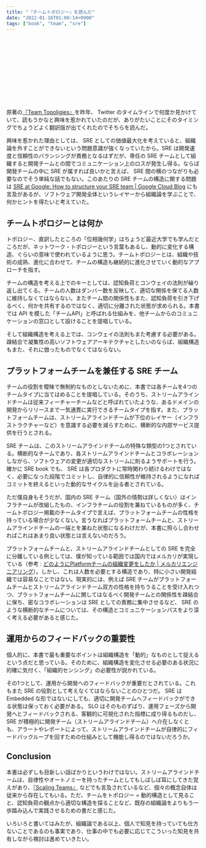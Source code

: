 ```yaml
---
title: "『チームトポロジー』を読んだ"
date: "2022-01-16T01:00:14+0900"
tags: ["book", "team", "sre"]
---
```


<div class="iframely-embed"><div class="iframely-responsive" style="height: 170px; padding-bottom: 0;"><a href="https://www.hanmoto.com/bd/isbn/4820729632" data-iframely-url="//cdn.iframe.ly/2xuinOs"></a></div></div><script async src="//cdn.iframe.ly/embed.js" charset="utf-8"></script>

原著の[『Team Topoligies』](https://www.amazon.co.jp/dp/1942788819)を昨年、 Twitter のタイムラインで何度か見かけていて、読もうかなと興味を惹かれていたのだが、ありがたいことにそのタイミングでちょうどよく翻訳版が出てくれたのでそちらを読んだ。

興味を惹かれた理由としては、 SRE としての価値最大化を考えていると、組織論を外すことができないという問題意識が強くなっていたから。SRE は開発速度と信頼性のバランシングが責務となるはずだが、専任の SRE チームとして組織すると開発チームとの間でコミュニケーション上のロスが発生し得る。ならば開発チームの中に SRE が属すれば良いかと言えば、 SRE 間の横のつながりも必要なのでそう単純な話でもない。このあたりの SRE チームの構造に関する問題は [SRE at Google: How to structure your SRE team | Google Cloud Blog](https://cloud.google.com/blog/products/devops-sre/how-sre-teams-are-organized-and-how-to-get-started) にも言及があるが、ソフトウェア開発全体というレイヤーから組織論を学ぶことで、何かヒントを得たいと考えていた。

## チームトポロジーとは何か

トポロジー、直訳したところの「位相幾何学」はちょうど最近大学でも学んだところだが、ネットワーク・トポロジーという言葉もあるし、動的に変化する構造、ぐらいの意味で使われているように思う。チームトポロジーとは、組織や技術の成熟、進化に合わせて、チームの構造も継続的に進化させていく動的なアプローチを指す。

チームの構造を考える上でのキーとしては、認知負荷とコンウェイの法則が繰り返し出てくる。チームの人数はダンバー数を反映して、適切な関係を保てる人数に維持しなくてはならない。またチーム間の関係性もまた、認知負荷を引き下げるべく、何かを共有するのではなく、適切に分離された状態が求められる。本書では API を模した「チームAPI」と呼ばれる仕組みを、他チームからのコミュニケーションの窓口として設けることを提唱している。

そして組織構造を考える上では、コンウェイの法則もまた考慮する必要がある。疎結合で凝集性の高いソフトウェアアーキテクチャとしたいのならば、組織構造もまた、それに倣ったものでなくてはならない。

## プラットフォームチームを兼任する SRE チーム

チームの役割を曖昧で無制約なものとしないために、本書では各チームを4つのチームタイプに当てはめることを提唱している。そのうち、ストリームアラインドチームは従来フィーチャーチームなどと呼ばれていたような、あるドメインの開発からリリースまで一気通貫に実行できるチームタイプを指す。また、プラットフォームチームは、ストリームアラインドチームが下位のレイヤー（インフラストラクチャーなど）を意識する必要を減らすために、横断的な内部サービス提供を行うとされる。

SRE チームは、このストリームアラインドチームの特殊な類型の1つとされている。横断的なチームであり、各ストリームアラインドチームとコラボレーションしながら、ソフトウェアの変更が適切なストリームに則るようサポートを行う。確かに SRE book でも、 SRE は各プロダクトに常時関わり続けるわけではなく、必要になった段階でコミットし、自律的に信頼性が維持されるようになればコミットを終えるといった動的なサイクルを辿る者とされている。

ただ僕自身もそうだが、国内の SRE チーム（国外の情勢は詳しくない）はインフラチームが改組したもの、インフラチームの役割を兼ねているものが多く、チームトポロジー掲載のチームタイプで言えば、プラットフォームチームの性格を持っている場合が少なくない。言うなればプラットフォームチームと、ストリームアラインドチームの一端とを兼ねた状態になるわけだが、本書に照らし合わせればこれはあまり良い状態とは言えないのだろう。

プラットフォームチームと、ストリームアラインドチームとしての SRE を完全に分離している例としては、僕が知っている範囲では国内ではメルカリが実現している（参考 : [どのようにPlatformチームの組織変更をしたか | メルカリエンジニアリング](https://engineering.mercari.com/blog/entry/2020-07-16-083548/)）。しかし、これは人数を必要とする構造であり、特に小さい開発組織では容易なことではない。現実的には、例えば SRE チームがプラットフォームチームとストリームアラインドチーム双方の性格を持ちうることを受け入れつつ、プラットフォームチームに関してはなるべく開発チームとの関係性を疎結合に保ち、密なコラボレーションは SRE としての責務に集中させるなど、 SRE のような横断的なチームについては、その構造とコミュニケーションパスをより深く考える必要があると感じた。

## 運用からのフィードバックの重要性

個人的に、本書で最も重要なポイントは組織構造を「動的」なものとして捉えるという点だと思っている。そのために、組織構造を変化させる必要のある状況に的確に気付く、「組織的センシング」の必要性が説かれている。

その1つとして、運用から開発へのフィードバックが重要だとされている。これもまた SRE の役割として考えなくてはならないことのひとつだ。 SRE は Embedded な形ではないにしても、適切に開発チームへフィードバックができる状態は保っておく必要がある。 SLO はそのものずばり、運用フェーズから開発へとフィードバックされる、客観的に可視化された指標に成り得るものだし、 SRE が積極的に開発チーム（ストリームアラインドチーム）へ介在しなくとも、アラートやレポートによって、ストリームアラインドチームが自律的にフィードバックループを回すための仕組みとして機能し得るのではないだろうか。

## Conclusion

本書は必ずしも目新しい話ばかりというわけではない。ストリームアラインドチームは、自律性やオートノミーを持ったチームとしてもしばしば耳にしてきた覚えがあり、[『Scaling Teams』](https://www.hanmoto.com/bd/isbn/4839970459) などでも言及されているなど、個々の概念自体は従来から存在してもいる。ただ、チームをトポロジー = 動的構造として見ること、認知負荷の観点から適切な構造を探ることなど、既存の組織論をよりもう一歩踏み込んで実践させるための書だと感じた。

いろいろと書いてはみたが、組織論である以上、個人で知見を持っていても仕方ないことであるのも事実であり、仕事の中でも必要に応じてこういった知見を共有しながら検討は進めていきたい。
